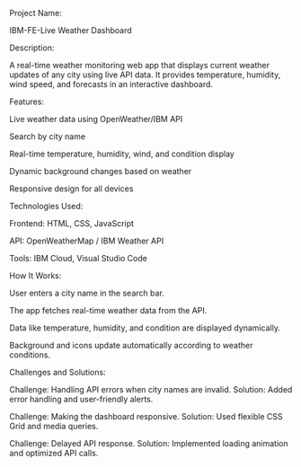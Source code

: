 Project Name:

IBM-FE-Live Weather Dashboard

Description:

A real-time weather monitoring web app that displays current weather updates of any city using live API data.
It provides temperature, humidity, wind speed, and forecasts in an interactive dashboard.

Features:

Live weather data using OpenWeather/IBM API

Search by city name

Real-time temperature, humidity, wind, and condition display

Dynamic background changes based on weather

Responsive design for all devices

Technologies Used:

Frontend: HTML, CSS, JavaScript

API: OpenWeatherMap / IBM Weather API

Tools: IBM Cloud, Visual Studio Code

How It Works:

User enters a city name in the search bar.

The app fetches real-time weather data from the API.

Data like temperature, humidity, and condition are displayed dynamically.

Background and icons update automatically according to weather conditions.

Challenges and Solutions:

Challenge: Handling API errors when city names are invalid.
Solution: Added error handling and user-friendly alerts.

Challenge: Making the dashboard responsive.
Solution: Used flexible CSS Grid and media queries.

Challenge: Delayed API response.
Solution: Implemented loading animation and optimized API calls.

